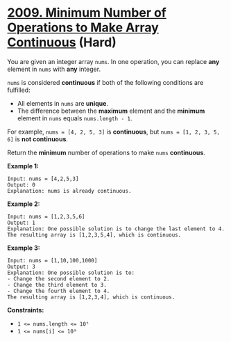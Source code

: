 # [2009. Minimum Number of Operations to Make Array Continuous][link] (Hard)

[link]: https://leetcode.cn/problems/minimum-number-of-operations-to-make-array-continuous/

You are given an integer array `nums`. In one operation, you can replace **any** element in `nums`
with **any** integer.

`nums` is considered **continuous** if both of the following conditions are fulfilled:

- All elements in `nums` are **unique**.
- The difference between the **maximum** element and the **minimum** element in `nums` equals
`nums.length - 1`.

For example, `nums = [4, 2, 5, 3]` is **continuous**, but `nums = [1, 2, 3, 5, 6]` is **not
continuous**.

Return the **minimum** number of operations to make  `nums` **continuous**.

**Example 1:**

```
Input: nums = [4,2,5,3]
Output: 0
Explanation: nums is already continuous.
```

**Example 2:**

```
Input: nums = [1,2,3,5,6]
Output: 1
Explanation: One possible solution is to change the last element to 4.
The resulting array is [1,2,3,5,4], which is continuous.
```

**Example 3:**

```
Input: nums = [1,10,100,1000]
Output: 3
Explanation: One possible solution is to:
- Change the second element to 2.
- Change the third element to 3.
- Change the fourth element to 4.
The resulting array is [1,2,3,4], which is continuous.
```

**Constraints:**

- `1 <= nums.length <= 10⁵`
- `1 <= nums[i] <= 10⁹`
